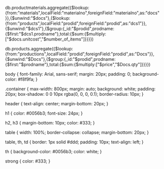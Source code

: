 db.productmaterials.aggregate({$lookup:{from:"materials",localField:"materialno",foreignField:"materialno",as:"docs"}},{$unwind:"$docs"},{$lookup:{from:"products",localField:"prodid",foreignField:"prodid",as:"dcs1"}},{$unwind:"$dcs1"},{$group:{_id:"$prodid",prodname:{$first:"$dcs1.prodname"},total:{$sum:{$multiply:["$docs.unitcost","$number_of_items"]}}}})


db.products.aggregate({$lookup:{from:"productions",localField:"prodid",foreignField:"prodid",as:"Docs"}},{$unwind:"$Docs"},{$group:{_id:"$prodid",prodname:{$first:"$prodname"},total:{$sum:{$multiply:["$price","$Docs.qty"]}}}})



body {
    font-family: Arial, sans-serif;
    margin: 20px;
    padding: 0;
    background-color: #f8f9fa;
}

.container {
    max-width: 800px;
    margin: auto;
    background: white;
    padding: 20px;
    box-shadow: 0 0 10px rgba(0, 0, 0, 0.1);
    border-radius: 10px;
}

header {
    text-align: center;
    margin-bottom: 20px;
}

h1 {
    color: #0056b3;
    font-size: 24px;
}

h2, h3 {
    margin-bottom: 10px;
    color: #333;
}

table {
    width: 100%;
    border-collapse: collapse;
    margin-bottom: 20px;
}

table, th, td {
    border: 1px solid #ddd;
    padding: 10px;
    text-align: left;
}

th {
    background-color: #0056b3;
    color: white;
}

strong {
    color: #333;
}


